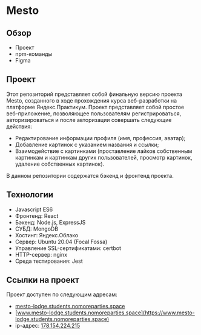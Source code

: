 # Mesto 
 
## Обзор 
 
* Проект 
* npm-команды 
* Figma 
 
## Проект 
 
Этот репозиторий представляет собой финальную версию проекта Mesto, созданного в ходе прохождения курса веб-разработки на платформе Яндекс.Практикум. Проект представляет собой простое веб-приложение, позволяющее пользователям регистрироваться, авторизироваться и после авторизации совершать следующие действия: 
 
* Редактирование информации профиля (имя, профессия, аватар); 
* Добавление картинок с указанием названия и ссылки; 
* Взаимодействие с картинками (проставление лайков собственным картинкам и картинкам других пользователей, просмотр картинок, удаление собственных картинок). 
 
В данном репозитории содержатся бэкенд и фронтенд проекта. 
 
## Технологии 
 
* Javascript ES6 
* Фронтенд: React  
* Бэкенд: Node.js, ExpressJS 
* СУБД: MongoDB 
* Хостинг: Яндекс.Облако 
* Сервер: Ubuntu 20.04 (Focal Fossa) 
* Управление SSL-сертификатами: certbot 
* HTTP-сервер: nginx 
* Среда тестирования: Jest 
 
## Ссылки на проект 
 
Проект доступен по следующим адресам: 
* [mesto-lodge.students.nomoreparties.space](https://mesto-lodge.students.nomoreparties.space) 
* [www.mesto-lodge.students.nomoreparties.space](https://www.mesto-lodge.students.nomoreparties.space) 
* ip-адрес: [178.154.224.215](http://178.154.224.215)